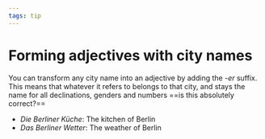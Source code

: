 ```yaml
---
tags: tip
---
```


# Forming adjectives with city names
You can transform any city name into an adjective by adding the *-er* suffix. This means that whatever it refers to belongs to that city, and stays the name for all declinations, genders and numbers ==is this absolutely correct?==

* *Die Berliner Küche*: The kitchen of Berlin
* *Das Berliner Wetter*: The weather of Berlin
